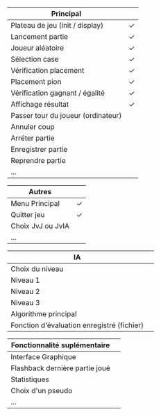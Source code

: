 | Principal                                     |   |
| --------------------------------------------- | - |
| Plateau de jeu (init / display)               | ✓ |
| Lancement partie                              | ✓ |
| Joueur aléatoire                              | ✓ |
| Sélection case                                | ✓ |
| Vérification placement                        | ✓ |
| Placement pion                                | ✓ |
| Vérification gagnant / égalité                | ✓ |
| Affichage résultat                            | ✓ |
| Passer tour du joueur (ordinateur)            |   |
| Annuler coup                                  |   |
| Arréter partie                                |   |
| Enregistrer partie                            |   |
| Reprendre partie                              |   |
| ...                                           |   |


| Autres                                        |   |
| --------------------------------------------- | - |
| Menu Principal                                | ✓ |
| Quitter jeu                                   | ✓ |
| Choix JvJ ou JvIA                             |   |
| ...                                           |   |


| IA                                            |   |
| --------------------------------------------- | - |
| Choix du niveau                               |   |
| Niveau 1                                      |   |
| Niveau 2                                      |   |
| Niveau 3                                      |   |
| Algorithme principal                          |   |
| Fonction d'évaluation enregistré (fichier)    |   |


| Fonctionnalité suplémentaire                  |   |
| --------------------------------------------- | - |
| Interface Graphique                           |   |
| Flashback dernière partie joué                |   |
| Statistiques                                  |   |
| Choix d'un pseudo                             |   |
| ...                                           |   |